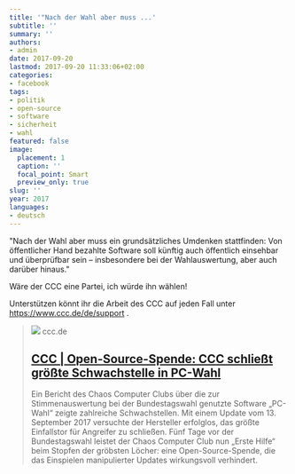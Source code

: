 ```yaml
---
title: '"Nach der Wahl aber muss ...'
subtitle: ''
summary: ''
authors:
- admin
date: 2017-09-20
lastmod: 2017-09-20 11:33:06+02:00
categories:
- facebook
tags:
- politik
- open-source
- software
- sicherheit
- wahl
featured: false
image:
  placement: 1
  caption: ''
  focal_point: Smart
  preview_only: true
slug: ''
year: 2017
languages:
- deutsch
---
```


"Nach der Wahl aber muss ein grundsätzliches Umdenken stattfinden: Von öffentlicher Hand bezahlte Software soll künftig auch öffentlich einsehbar und überprüfbar sein – insbesondere bei der Wahlauswertung, aber auch darüber hinaus."

Wäre der CCC eine Partei, ich würde ihn wählen!

Unterstützen könnt ihr die Arbeit des CCC auf jeden Fall unter https://www.ccc.de/de/support .
> [![](https://www.ccc.de/images/header.png?1329577825)](https://www.ccc.de/de/updates/2017/pc-wahl-again)
> ccc.de
> ## [CCC | Open-Source-Spende: CCC schließt größte Schwachstelle in PC-Wahl](https://www.ccc.de/de/updates/2017/pc-wahl-again)
>
>Ein Bericht des Chaos Computer Clubs über die zur Stimmenauswertung bei der Bundestagswahl genutzte Software „PC-Wahl“ zeigte zahlreiche Schwachstellen. Mit einem Update vom 13. September 2017 versuchte der Hersteller erfolglos, das größte Einfallstor für Angreifer zu schließen. Fünf Tage vor der Bundestagswahl leistet der Chaos Computer Club nun „Erste Hilfe“ beim Stopfen der gröbsten Löcher: eine Open-Source-Spende, die das Einspielen manipulierter Updates wirkungsvoll verhindert.